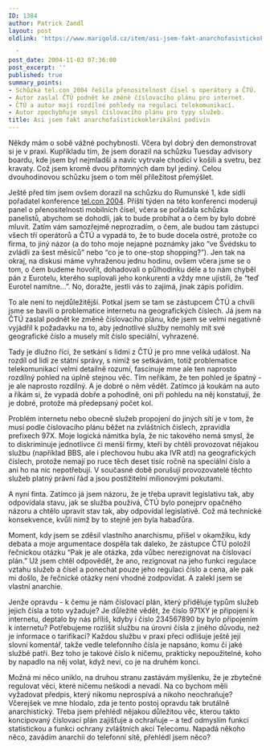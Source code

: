 ```yaml
---
ID: 1384
author: Patrick Zandl
layout: post
oldlink: 'https://www.marigold.cz/item/asi-jsem-fakt-anarchofasistickoklerikalni-podivin

  '
post_date: 2004-11-03 07:36:00
post_excerpt: ''
published: true
summary_points:
- Schůzka tel.con 2004 řešila přenositelnost čísel s operátory a ČTÚ.
- Autor zaslal ČTÚ podnět ke změně číslovacího plánu pro internet.
- ČTÚ a autor mají rozdílné pohledy na regulaci telekomunikací.
- Autor zpochybňuje smysl číslovacího plánu pro typy služeb.
title: Asi jsem fakt anarchofašistickoklerikální podivín
---
```


<p>
Někdy mám o sobě vážné pochybnosti. Včera byl dobrý den demonstrovat si je v praxi. Kupříkladu tím, že jsem dorazil na schůzku Tuesday advisory boardu, kde jsem byl nejmladší a navíc vytrvale chodící v košili a svetru, bez kravaty. Což jsem kromě dvou přítomných dam byl jediný. Celou dvouhodinovou schůzku jsem o tom měl příležitost přemýšlet.</p>

<p>
Ještě před tím jsem ovšem dorazil na schůzku do Rumunské 1, kde sídlí pořadatel konference <a href="http://www.konference.cz/conference.cfm?EventID=C0440">tel.con 2004</a>. Příští týden na této konferenci moderuji panel o přenositelnosti mobilních čísel, včera se pořádala schůzka panelistů, abychom se dohodli, jak to bude probíhat a o čem by bylo dobré mluvit. Zatím vám samozřejmě neprozradím, o čem, ale budou tam zástupci všech tří operátorů a ČTÚ a vypadá to, že to bude docela ostré, protože co firma, to jiný názor (a do toho moje nejapné poznámky jako &#8220;ve Švédsku to zvládli za šest měsíců&#8221; nebo &#8220;co je to one-stop shopping?&#8221;). Jen tak na okraj, na diskusi máme vyhraženou jednu hodinu, ovšem včera jsme se o tom, o čem budeme hovořit, dohadovali o půlhodinku déle a to nám chyběl pán z Eurotelu, kterého suplovali jeho konkurenti a vždy mne ujistili, že &#8220;teď Eurotel namítne&#8230;&#8221;. No, doražte, jestli vás to zajímá, jinak zápis pořídím. </p>

<p>
To ale není to nejdůležitější. Potkal jsem se tam se zástupcem ČTÚ a chvíli jsme se bavili o problematice internetu na geografických číslech. Já jsem na ČTÚ zaslal podnět ke změně číslovacího plánu, kde jsem se velmi negativně vyjádřil k požadavku na to, aby jednotlivé služby nemohly mít své geografické číslo a musely mít číslo speciální, vyhrazené. </p>

<p>
Tady je dlužno říci, že setkání s lidmi z ČTÚ je pro mne veliká událost. Na rozdíl od lidí ze státní správy, s nimiž se setkávám, totiž problematice telekomunikací velmi detailně rozumí, fascinuje mne ale ten naprosto rozdílný pohled na úplně stejnou věc. Tím neříkám, že ten pohled je špatný - je ale naprosto rozdílný. A je dobré o něm vědět. Zatímco já koukám na auto a říkám si, že vypadá dobře a pohodlně, oni při pohledu na něj konstatují, že je dobré, protože má předepsaný počet kol. </p>

<p>
Problém internetu nebo obecně služeb propojení do jiných sítí je v tom, že musí podle číslovacího plánu běžet na zvláštních číslech, zpravidla prefixech 97X. Moje logická námitka byla, že nic takového nemá smysl, že to diskriminuje jednotlivce či menší firmy, kteří by chtěli provozovat nějakou službu (například BBS, ale i plechovou hubu aka IVR atd) na geografických číslech, protože nemají po ruce těch deset tisíc ročně na speciální číslo a ani ho na nic nepotřebují. V současné době porušují provozovatelé těchto služeb platný právní řád a jsou postižitelní milionovými pokutami. </p>

<p>
A nyní finta. Zatímco já jsem názoru, že je třeba upravit legislativu tak, aby odpovídala stavu, jak se služba používá, ČTÚ bylo ponejprv opačného názoru a chtělo upravit stav tak, aby odpovídal legislativě. Což má technické konsekvence, kvůli nimž by to stejně jen byla habaďůra. </p>

<p>
Moment, kdy jsem se zděsil vlastního anarchismu, přišel v okamžiku, kdy debata a moje argumentace dospěla tak daleko, že zástupce ČTÚ položil řečnickou otázku &#8220;Pak je ale otázka, zda vůbec nerezignovat na číslovací plán.&#8221; Už jsem chtěl odpovědět, že ano, rezignovat na jeho funkci regulace vztahu služeb a čísel a ponechat pouze jeho regulaci číslo a cena, ale pak mi došlo, že řečnické otázky není vhodné zodpovídat. A zalekl jsem se vlastní anarchie. </p>

<p>
Jenže opravdu - k čemu je nám číslovací plán, který přiděluje typům služeb jejich čísla a toto vyžaduje? Je důležité vědět, že číslo 971XY je připojení k internetu, deptalo by nás příliš, kdyby i číslo 234567890 by bylo připojením k internetu? Potřebujeme rozlišit službu na úrovni čísla z jiného důvodu, než je informace o tarifikaci? Každou službu v praxi přeci odlišuje ještě její slovní komentář, takže vedle telefonního čísla je napsáno, komu či jaké službě patří. Bez toho je takové číslo k ničemu, prakticky nepoužitelné, koho by napadlo na něj volat, když neví, co je na druhém konci.</p>

<p>
Možná mi něco uniklo, na druhou stranu zastávám myšlenku, že je zbytečné regulovat věci, které ničemu neškodí a nevadí. Na co bychom měli vyžadovat předpis, který nikomu neprospívá a nikoho neochraňuje? Včerejšek ve mne hlodalo, zda je tento postoj opravdu tak brutálně anarchistický. Třeba jsem přehlédl nějakou důležitou věc, kterou takto koncipovaný číslovací plán zajišťuje a ochraňuje – a teď odmyslím funkci statistickou a funkci ochrany zvláštních akcí Telecomu. Napadá někoho něco, zavádím anarchii do telefonní sítě, přehlédl jsem něco?
</p>